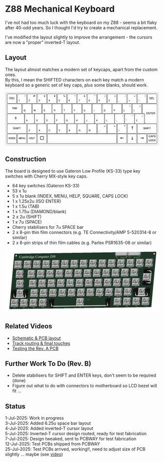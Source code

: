 # Z88 Mechanical Keyboard
I've not had too much luck with the keyboard on my Z88 - seems a bit flaky after 40-odd years.  So I thought I'd try to create a mechanical replacement.<br>

I've modified the layout slightly to improve the arrangement - the cursors are now a "proper" inverted-T layout.<br>

## Layout
The layout almost matches a modern set of keycaps, apart from the custom ones.<br>
By this, I mean the SHIFTED characters on each key match a modern keyboard so a generic set of key caps, plus some blanks, should work.<br>

![Z88 Keyboard Layout](T_CURSOR/cambridge-computer-z88_T_cursor.jpg)

## Construction
The board is designed to use Gateron Low Profile (KS-33) type key switches with Cherry MX-style key caps.<br>

- 64 key switches (Gateron KS-33)
- 53 x 1u
- 5 x 1u blank (INDEX, MENU, HELP, SQUARE, CAPS LOCK)
- 1 x 1.25x2u (ISO ENTER)
- 1 x 1.5u (TAB)
- 1 x 1.75u (DIAMOND/blank)
- 2 x 2u (SHIFT)
- 1 x 7u (SPACE)
- Cherry stabilisers for 7u SPACE bar
- 2 x 8-pin thin film connectors (e.g. TE Connectivity/AMP 5-520314-8 or similar)
- 2 x 8-pin strips of thin film cables (e.g. Parlex PSR1635-08 or similar)

![3D image of keyboard](Z88_Mechanical_Keyboard_T_cursor_3D.png)

## Related Videos
- [Schematic & PCB layout](https://youtu.be/C3n-ExND1uk)
- [Track routing & final touches](https://youtu.be/aaBBvU5d50o)
- [Testing the Rev. A PCB](https://youtu.be/vxIY81ir3Ao)

## Further Work To Do (Rev. B)
- Delete stabilisers for SHIFT and ENTER keys, don't seem to be required (done)
- Figure out what to do with connectors to motherboard so LCD bezel will fit ...

## Status
1-Jul-2025: Work in progress<br>
3-Jul-2025: Added 6.25u space bar layout<br>
4-Jul-2025: Added inverted-T cursor layout<br>
5-Jul-2025: Inverted-T cursor design routed, ready for test fabrication<br>
7-Jul-2025: Design tweaked, sent to PCBWAY for test fabrication<br>
12-Jul-2025: Test PCBs shipped from PCBWAY<br>
25-Jul-2025: Test PCBs arrived, working!!, need to adjust size of PCB slightly ... maybe (see [video](https://youtu.be/vxIY81ir3Ao))<br>


